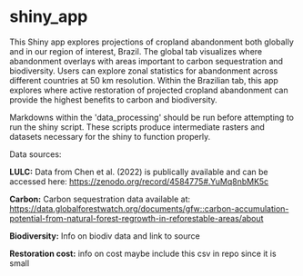# shiny_app

This Shiny app explores projections of cropland abandonment both globally and in our region of interest, Brazil. The global tab visualizes where abandonment overlays with areas important to carbon sequestration and biodiversity. Users can explore zonal statistics for abandonment across different countries at 50 km resolution. Within the Brazilian tab, this app explores where active restoration of projected cropland abandonment can provide the highest benefits to carbon and biodiversity.   


Markdowns within the 'data_processing' should be run before attempting to run the shiny script. These scripts produce intermediate rasters and datasets necessary for the shiny to function properly. 


Data sources:

**LULC:**
Data from Chen et al. (2022) is publically available and can be accessed here: https://zenodo.org/record/4584775#.YuMq8nbMK5c

**Carbon:**
Carbon sequestration data available at: https://data.globalforestwatch.org/documents/gfw::carbon-accumulation-potential-from-natural-forest-regrowth-in-reforestable-areas/about

**Biodiversity:**
Info on biodiv data and link to source

**Restoration cost:**
info on cost
maybe include this csv in repo since it is small

